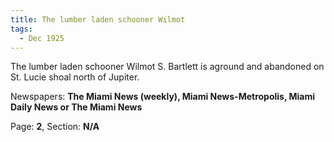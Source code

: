 ```yaml
---  
title: The lumber laden schooner Wilmot  
tags:  
  - Dec 1925  
---  
```

  
The lumber laden schooner Wilmot S. Bartlett is aground and abandoned on St. Lucie shoal north of Jupiter.  
  
Newspapers: **The Miami News (weekly), Miami News-Metropolis, Miami Daily News or The Miami News**  
  
Page: **2**, Section: **N/A** 
